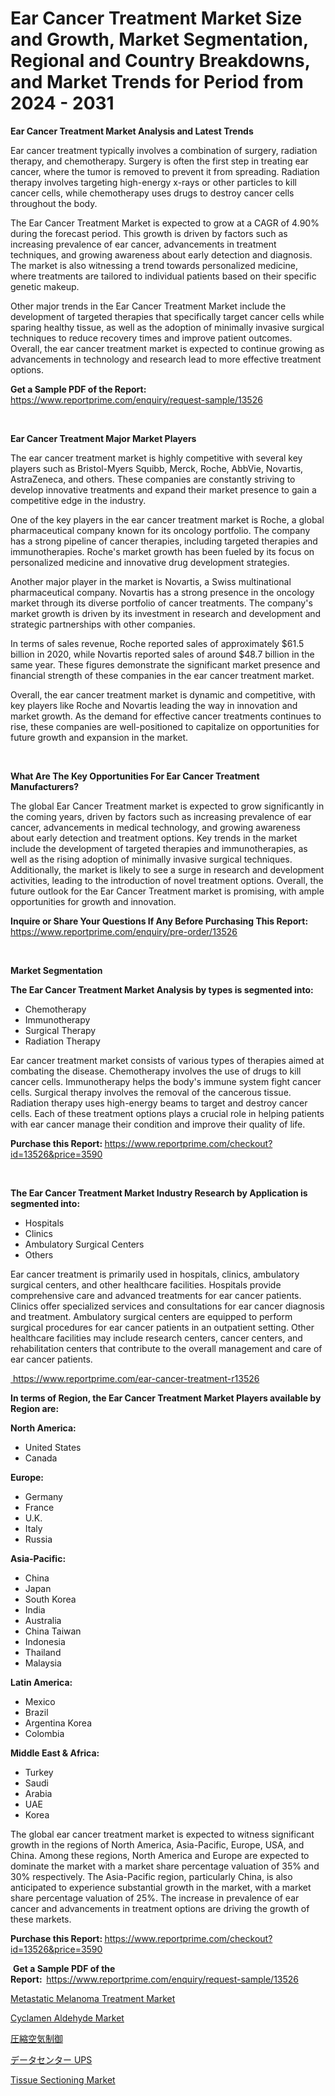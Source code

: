 <p><h1>Ear Cancer Treatment Market Size and Growth, Market Segmentation, Regional and Country Breakdowns, and Market Trends for Period from 2024 -  2031</h1></p><p><strong>Ear Cancer Treatment Market Analysis and Latest Trends</strong></p>
<p><p>Ear cancer treatment typically involves a combination of surgery, radiation therapy, and chemotherapy. Surgery is often the first step in treating ear cancer, where the tumor is removed to prevent it from spreading. Radiation therapy involves targeting high-energy x-rays or other particles to kill cancer cells, while chemotherapy uses drugs to destroy cancer cells throughout the body.</p><p>The Ear Cancer Treatment Market is expected to grow at a CAGR of 4.90% during the forecast period. This growth is driven by factors such as increasing prevalence of ear cancer, advancements in treatment techniques, and growing awareness about early detection and diagnosis. The market is also witnessing a trend towards personalized medicine, where treatments are tailored to individual patients based on their specific genetic makeup.</p><p>Other major trends in the Ear Cancer Treatment Market include the development of targeted therapies that specifically target cancer cells while sparing healthy tissue, as well as the adoption of minimally invasive surgical techniques to reduce recovery times and improve patient outcomes. Overall, the ear cancer treatment market is expected to continue growing as advancements in technology and research lead to more effective treatment options.</p></p>
<p><strong>Get a Sample PDF of the Report:&nbsp;</strong> <a href="https://www.reportprime.com/enquiry/request-sample/13526">https://www.reportprime.com/enquiry/request-sample/13526</a></p>
<p>&nbsp;</p>
<p><strong>Ear Cancer Treatment Major Market Players</strong></p>
<p><p>The ear cancer treatment market is highly competitive with several key players such as Bristol-Myers Squibb, Merck, Roche, AbbVie, Novartis, AstraZeneca, and others. These companies are constantly striving to develop innovative treatments and expand their market presence to gain a competitive edge in the industry.</p><p>One of the key players in the ear cancer treatment market is Roche, a global pharmaceutical company known for its oncology portfolio. The company has a strong pipeline of cancer therapies, including targeted therapies and immunotherapies. Roche's market growth has been fueled by its focus on personalized medicine and innovative drug development strategies.</p><p>Another major player in the market is Novartis, a Swiss multinational pharmaceutical company. Novartis has a strong presence in the oncology market through its diverse portfolio of cancer treatments. The company's market growth is driven by its investment in research and development and strategic partnerships with other companies.</p><p>In terms of sales revenue, Roche reported sales of approximately $61.5 billion in 2020, while Novartis reported sales of around $48.7 billion in the same year. These figures demonstrate the significant market presence and financial strength of these companies in the ear cancer treatment market.</p><p>Overall, the ear cancer treatment market is dynamic and competitive, with key players like Roche and Novartis leading the way in innovation and market growth. As the demand for effective cancer treatments continues to rise, these companies are well-positioned to capitalize on opportunities for future growth and expansion in the market.</p></p>
<p>&nbsp;</p>
<p><strong>What Are The Key Opportunities For Ear Cancer Treatment Manufacturers?</strong></p>
<p><p>The global Ear Cancer Treatment market is expected to grow significantly in the coming years, driven by factors such as increasing prevalence of ear cancer, advancements in medical technology, and growing awareness about early detection and treatment options. Key trends in the market include the development of targeted therapies and immunotherapies, as well as the rising adoption of minimally invasive surgical techniques. Additionally, the market is likely to see a surge in research and development activities, leading to the introduction of novel treatment options. Overall, the future outlook for the Ear Cancer Treatment market is promising, with ample opportunities for growth and innovation.</p></p>
<p><strong>Inquire or Share Your Questions If Any Before Purchasing This Report:</strong> <a href="https://www.reportprime.com/enquiry/pre-order/13526">https://www.reportprime.com/enquiry/pre-order/13526</a></p>
<p>&nbsp;</p>
<p><strong>Market Segmentation</strong></p>
<p><strong>The Ear Cancer Treatment Market Analysis by types is segmented into:</strong></p>
<p><ul><li>Chemotherapy</li><li>Immunotherapy</li><li>Surgical Therapy</li><li>Radiation Therapy</li></ul></p>
<p><p>Ear cancer treatment market consists of various types of therapies aimed at combating the disease. Chemotherapy involves the use of drugs to kill cancer cells. Immunotherapy helps the body's immune system fight cancer cells. Surgical therapy involves the removal of the cancerous tissue. Radiation therapy uses high-energy beams to target and destroy cancer cells. Each of these treatment options plays a crucial role in helping patients with ear cancer manage their condition and improve their quality of life.</p></p>
<p><strong>Purchase this Report:&nbsp;</strong><a href="https://www.reportprime.com/checkout?id=13526&price=3590">https://www.reportprime.com/checkout?id=13526&price=3590</a></p>
<p>&nbsp;</p>
<p><strong>The Ear Cancer Treatment Market Industry Research by Application is segmented into:</strong></p>
<p><ul><li>Hospitals</li><li>Clinics</li><li>Ambulatory Surgical Centers</li><li>Others</li></ul></p>
<p><p>Ear cancer treatment is primarily used in hospitals, clinics, ambulatory surgical centers, and other healthcare facilities. Hospitals provide comprehensive care and advanced treatments for ear cancer patients. Clinics offer specialized services and consultations for ear cancer diagnosis and treatment. Ambulatory surgical centers are equipped to perform surgical procedures for ear cancer patients in an outpatient setting. Other healthcare facilities may include research centers, cancer centers, and rehabilitation centers that contribute to the overall management and care of ear cancer patients.</p></p>
<p><a href="https://www.reportprime.com/ear-cancer-treatment-r13526">&nbsp;https://www.reportprime.com/ear-cancer-treatment-r13526</a></p>
<p><strong>In terms of Region, the Ear Cancer Treatment Market Players available by Region are:</strong></p>
<p>
    <p> <strong> North America: </strong>
        <ul>
            <li>United States</li>
            <li>Canada</li>
        </ul>
        </p> 
    <p> <strong> Europe: </strong>
        <ul>
            <li>Germany</li>
            <li>France</li>
            <li>U.K.</li>
            <li>Italy</li>
            <li>Russia</li>
        </ul>
        </p> 
    <p> <strong> Asia-Pacific: </strong>
        <ul>
            <li>China</li>
            <li>Japan</li>
            <li>South Korea</li>
            <li>India</li>
            <li>Australia</li>
            <li>China Taiwan</li>
            <li>Indonesia</li>
            <li>Thailand</li>
            <li>Malaysia</li>
        </ul>
        </p> 
    <p> <strong> Latin America: </strong>
        <ul>
            <li>Mexico</li>
            <li>Brazil</li>
            <li>Argentina Korea</li>
            <li>Colombia</li>
        </ul>
        </p> 
    <p> <strong> Middle East & Africa: </strong>
        <ul>
            <li>Turkey</li>
            <li>Saudi</li>
            <li>Arabia</li>
            <li>UAE</li>
            <li>Korea</li>
        </ul>
    </p>
    </p>
<p><p>The global ear cancer treatment market is expected to witness significant growth in the regions of North America, Asia-Pacific, Europe, USA, and China. Among these regions, North America and Europe are expected to dominate the market with a market share percentage valuation of 35% and 30% respectively. The Asia-Pacific region, particularly China, is also anticipated to experience substantial growth in the market, with a market share percentage valuation of 25%. The increase in prevalence of ear cancer and advancements in treatment options are driving the growth of these markets.</p></p>
<p><strong>Purchase this Report: </strong><a href="https://www.reportprime.com/checkout?id=13526&price=3590">https://www.reportprime.com/checkout?id=13526&price=3590</a></p>
<p>&nbsp;<strong>Get a Sample PDF of the Report:&nbsp;&nbsp;</strong><a href="https://www.reportprime.com/enquiry/request-sample/13526">https://www.reportprime.com/enquiry/request-sample/13526</a></p>
<p><strong></strong></p>
<p><p><a href="https://github.com/joannagoyvaerts/Market-Research-Report-List-2/blob/main/metastatic-melanoma-treatment-market.md">Metastatic Melanoma Treatment Market</a></p><p><a href="https://issuu.com/reportprime-2/docs/cyclamen-aldehyde-market-size-2030.pptx">Cyclamen Aldehyde Market</a></p><p><a href="https://github.com/EstelWisozk1/Market-Research-Report-List-1/blob/main/604918624563.md">圧縮空気制御</a></p><p><a href="https://github.com/lrlmopnhwd79300/Market-Research-Report-List-1/blob/main/769438724562.md">データセンター UPS</a></p><p><a href="https://github.com/abdelrhmankishk22/Market-Research-Report-List-4/blob/main/tissue-sectioning-market.md">Tissue Sectioning Market</a></p></p>